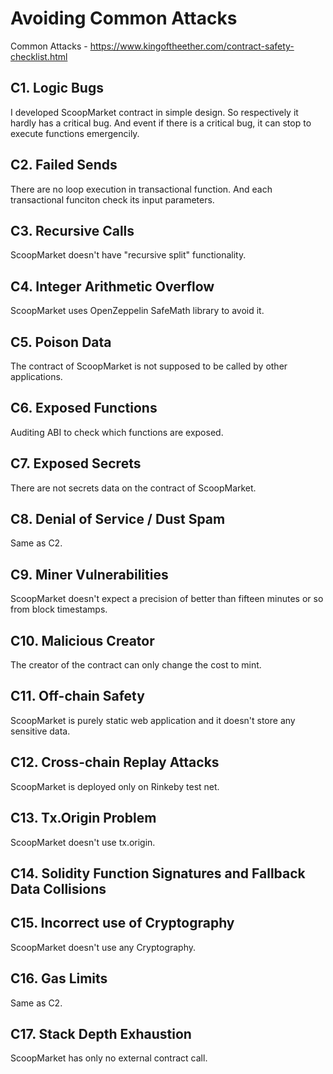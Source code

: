 # Avoiding Common Attacks

Common Attacks - https://www.kingoftheether.com/contract-safety-checklist.html

## C1. Logic Bugs
I developed ScoopMarket contract in simple design.
So respectively it hardly has a critical bug.
And event if there is a critical bug, it can stop to execute functions emergencily.

## C2. Failed Sends
There are no loop execution in transactional function.
And each transactional funciton check its input parameters.

## C3. Recursive Calls
ScoopMarket doesn't have "recursive split" functionality.

## C4. Integer Arithmetic Overflow
ScoopMarket uses OpenZeppelin SafeMath library to avoid it.

## C5. Poison Data
The contract of ScoopMarket is not supposed to be called by other applications.

## C6. Exposed Functions
Auditing ABI to check which functions are exposed.

## C7. Exposed Secrets
There are not secrets data on the contract of ScoopMarket.

## C8. Denial of Service / Dust Spam
Same as C2.

## C9. Miner Vulnerabilities
ScoopMarket doesn't expect a precision of better than fifteen minutes or so from block timestamps.

## C10. Malicious Creator
The creator of the contract can only change the cost to mint.

## C11. Off-chain Safety
ScoopMarket is purely static web application and it doesn't store any sensitive data.

## C12. Cross-chain Replay Attacks
ScoopMarket is deployed only on Rinkeby test net.

## C13. Tx.Origin Problem
ScoopMarket doesn't use tx.origin.

## C14. Solidity Function Signatures and Fallback Data Collisions

## C15. Incorrect use of Cryptography
ScoopMarket doesn't use any Cryptography.

## C16. Gas Limits
Same as C2.

## C17. Stack Depth Exhaustion
ScoopMarket has only no external contract call.
